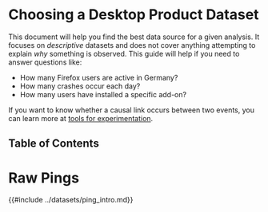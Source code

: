 # Choosing a Desktop Product Dataset

This document will help you find the best data source for a given analysis. It focuses on *descriptive* datasets and does not cover anything attempting to explain *why* something is observed. This guide will help if you need to answer questions like:

- How many Firefox users are active in Germany?
- How many crashes occur each day?
- How many users have installed a specific add-on?

If you want to know whether a causal link occurs between two events, you can learn more at [tools for experimentation](../tools/experiments.md).

## Table of Contents

<!-- toc -->

# Raw Pings

{{#include ../datasets/ping_intro.md}}
